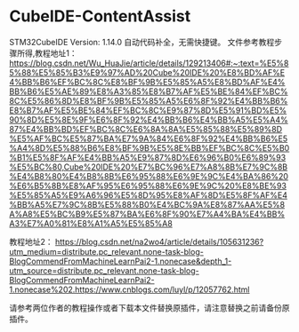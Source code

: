 # CubeIDE-ContentAssist
STM32CubeIDE   Version: 1.14.0  自动代码补全，无需快捷键。
文件参考教程步骤所得,教程地址1：https://blog.csdn.net/Wu_HuaJie/article/details/129213406#:~:text=%E5%85%88%E5%85%B3%E9%97%AD%20Cube%20IDE%20%E8%BD%AF%E4%BB%B6%EF%BC%8C%E8%BF%9B%E5%85%A5%E8%BD%AF%E4%BB%B6%E5%AE%89%E8%A3%85%E8%B7%AF%E5%BE%84%EF%BC%8C%E5%86%8D%E8%BF%9B%E5%85%A5%E6%8F%92%E4%BB%B6%E8%B7%AF%E5%BE%84%EF%BC%8C%E9%87%8D%E5%91%BD%E5%90%8D%E5%8E%9F%E6%8F%92%E4%BB%B6%E4%BB%A5%E5%A4%87%E4%BB%BD%EF%BC%8C%E6%8A%8A%E5%85%88%E5%89%8D%E5%AF%BC%E5%87%BA%E7%9A%84%E6%8F%92%E4%BB%B6%E5%A4%8D%E5%88%B6%E8%BF%9B%E5%8E%BB%EF%BC%8C%E5%B0%B1%E5%8F%AF%E4%BB%A5%E9%87%8D%E6%96%B0%E6%89%93%E5%BC%80,Cube%20IDE%20%E7%BC%96%E7%A8%8B%E7%9C%8B%E4%B8%80%E4%B8%8B%E6%95%88%E6%9E%9C%E4%BA%86%20%E6%B5%8B%E8%AF%95%E6%95%88%E6%9E%9C%20%E8%BE%93%E5%85%A5%E9%A6%96%E5%8D%95%E8%AF%8D%E5%8F%AF%E4%BB%A5%E7%9C%8B%E5%88%B0%E4%BC%9A%E8%87%AA%E5%8A%A8%E5%BC%B9%E5%87%BA%E6%8F%90%E7%A4%BA%E4%BB%A3%E7%A0%81%E8%A1%A5%E5%85%A8

教程地址2：
https://blog.csdn.net/na2wo4/article/details/105631236?utm_medium=distribute.pc_relevant.none-task-blog-BlogCommendFromMachineLearnPai2-1.nonecase&depth_1-utm_source=distribute.pc_relevant.none-task-blog-BlogCommendFromMachineLearnPai2-1.nonecase%202.https://www.cnblogs.com/luyl/p/12057762.html

请参考两位作者的教程操作或者下载本文件替换原插件，请注意替换之前请备份原插件。
